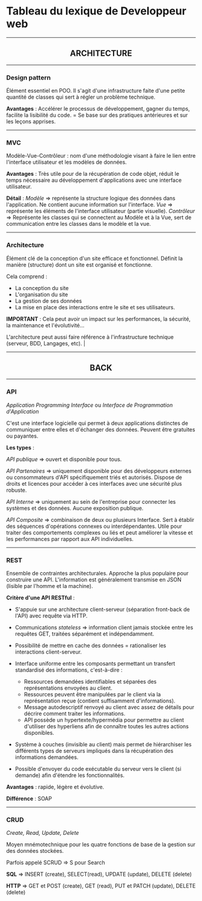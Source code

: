 # Tableau du lexique de Developpeur web

---

<h2 align="center">ARCHITECTURE</h2>

---

### Design pattern

Élément essentiel en POO. Il s'agit d'une infrastructure faite d'une petite quantité de classes qui sert à régler un problème technique.

**Avantages** : Accélérer le processus de développement, gagner du temps, facilite la lisibilité du code.
= Se base sur des pratiques antérieures et sur les leçons apprises.

---

### MVC

Modèle-Vue-Contrôleur : nom d'une méthodologie visant à faire le lien entre l'interface utilisateur et les modèles de données.

**Avantages** : Très utile pour de la récupération de code objet, réduit le temps nécessaire au développement d'applications avec une interface utilisateur.

**Détail** :
*Modèle* => représente la structure logique des données dans l'application. Ne contient aucune information sur l'interface.
*Vue* => représente les éléments de l'interface utilisateur (partie visuelle).
*Contrôleur* => Représente les classes qui se connectent au Modèle et à la Vue, sert de communication entre les classes dans le modèle et la vue.

---

### Architecture

Élément clé de la conception d'un site efficace et fonctionnel.
Définit la manière (structure) dont un site est organisé et fonctionne.

Cela comprend : 
- La conception du site 
- L'organisation du site 
- La gestion de ses données
- La mise en place des interactions entre le site et ses utilisateurs.

**IMPORTANT** : Cela peut avoir un impact sur les performances, la sécurité, la maintenance et l'évolutivité...

L'architecture peut aussi faire référence à l'infrastructure technique (serveur, BDD, Langages, etc). |

---

<h2 align="center">BACK</h2>

---

### API 

 *Application Programming Interface* ou *Interface de Programmation d'Application*
 
 C'est une interface logicielle qui permet à deux applications distinctes de communiquer entre elles et d'échanger des données. Peuvent être gratuites ou payantes. 
 
 **Les types** : 
 
 *API publique* => ouvert et disponible pour tous.
 
 *API Partenaires* => uniquement disponible pour des développeurs externes ou consommateurs d'API spécifiquement triés et autorisés. Dispose de droits et licences pour accéder à ces interfaces avec une sécurité plus robuste.
 
 *API Interne* => uniquement au sein de l'entreprise pour connecter les systèmes et des données. Aucune exposition publique.
 
 *API Composite* =>  combinaison de deux ou plusieurs Interface. Sert à établir des séquences d'opérations connexes ou interdépendantes. Utile pour traiter des comportements complexes ou liés et peut améliorer la vitesse et les performances par rapport aux API individuelles.

 ---

### REST 

Ensemble de contraintes architecturales. Approche la plus populaire pour construire une API. L'information est généralement transmise en JSON (lisible par l'homme et la machine).

 **Critère d'une API RESTful** : 
 -  S'appuie sur une architecture client-serveur (séparation front-back de l'API) avec requête via HTTP.
 
 - Communications *stateless* => information client jamais stockée entre les requêtes GET, traitées séparément et indépendamment.

 - Possibilité de mettre en cache des données = rationaliser les interactions client-serveur.

 - Interface uniforme entre les composants permettant un transfert standardisé des informations, c'est-à-dire : 
   - Ressources demandées identifiables et séparées des représentations envoyées au client. 
   - Ressources peuvent être manipulées par le client via la représentation reçue (contient suffisamment d'informations). 
   - Message autodescriptif renvoyé au client avec assez de détails pour décrire comment traiter les informations. 
   - API possède un hypertexte/hypermédia pour permettre au client d'utiliser des hyperliens afin de connaître toutes les autres actions disponibles.
  
 - Système à couches (invisible au client) mais permet de hiérarchiser les différents types de serveurs impliqués dans la récupération des informations demandées. 

 - Possible d'envoyer du code exécutable du serveur vers le client (si demande) afin d'étendre les fonctionnalités.

**Avantages** : rapide, légère et évolutive. 

**Différence** : SOAP

---

### CRUD

*Create, Read, Update, Delete*

Moyen mnémotechnique pour les quatre fonctions de base de la gestion sur des données stockées.

Parfois appelé SCRUD => S pour Search

**SQL** => INSERT (create), SELECT(read), UPDATE (update), DELETE (delete)

**HTTP** => GET et POST (create), GET (read), PUT et PATCH (update), DELETE (delete)

